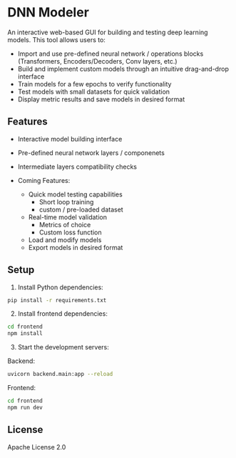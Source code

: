 # DNN Modeler

An interactive web-based GUI for building and testing deep learning models. This tool allows users to:

- Import and use pre-defined neural network / operations blocks (Transformers, Encoders/Decoders, Conv layers, etc.)
- Build and implement custom models through an intuitive drag-and-drop interface
- Train models for a few epochs to verify functionality
- Test models with small datasets for quick validation
- Display metric results and save models in desired format


## Features

- Interactive model building interface
- Pre-defined neural network layers / componenets
- Intermediate layers compatibility checks

- Coming Features:
    - Quick model testing capabilities
        - Short loop training
        - custom / pre-loaded dataset
    - Real-time model validation 
        - Metrics of choice
        - Custom loss function
    - Load and modify models
    - Export models in desired format

## Setup

1. Install Python dependencies:
```bash
pip install -r requirements.txt
```

2. Install frontend dependencies:
```bash
cd frontend
npm install
```

3. Start the development servers:

Backend:
```bash
uvicorn backend.main:app --reload
```

Frontend:
```bash
cd frontend
npm run dev
```

## License

Apache License 2.0